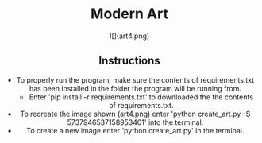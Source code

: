 # <div align="center"> Modern Art

<div align="center"> ![](art4.png)


## <div align="center"> Instructions
* To properly run the program, make sure the contents of requirements.txt has been installed in the folder the program will be running from.
    * Enter 'pip install -r requirements.txt' to downloaded the the contents of requirements.txt.
* To recreate the image shown (art4.png) enter 'python  create_art.py -S 5737946537158953401' into the terminal.
* To create a new image enter 'python  create_art.py' in the terminal.

